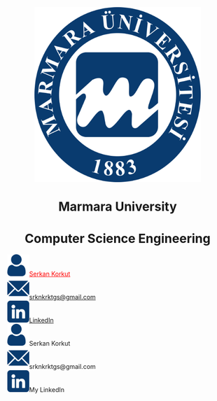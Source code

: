 <div align="center" >
    <a href="https://www.marmara.edu.tr" target="blank"><img align="center" alt="Discord" src="/icons/Marun_logo1.png" height="400"/></a>
    
  <br>
    
# **Marmara University**
# **Computer Science Engineering**   
</div>


<div>
        <div><img src="/icons/user.png" width="50"><a href="https://github.com/serkankorkut17/" style= "color:red">Serkan Korkut</a></div>
        <div><img src="/icons/email.png" width="50"><a href="srknkrktgs@gmail.com">srknkrktgs@gmail.com</a></div>
        <div><img src="/icons/linkedin.png" width="50"><a href="https://www.linkedin.com/in/serkankorkut17/">LinkedIn</a></div>
</div>

<div>
    <div><a href="https://github.com/serkankorkut17/" style= "color:red"><img src="/icons/user.png" width="50"></a><span>Serkan Korkut</span></div>
    <div><a href="mailto:srknkrktgs@gmail.com"><img src="/icons/email.png" width="50"></a><span>srknkrktgs@gmail.com</span></div>
    <div><a href="https://www.linkedin.com/in/serkankorkut17/"><img src="/icons/linkedin.png" width="50"></a><span align="center">My LinkedIn</span></div>
</div>
